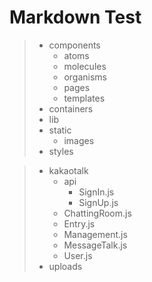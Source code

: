 Markdown Test
=============

> * components  
>   * atoms  
>   * molecules  
>   * organisms  
>   * pages  
>   * templates  
> * containers  
> * lib  
> * static  
>   * images  
> * styles  


> * kakaotalk
>   * api
>     * SignIn.js
>     * SignUp.js
>   * ChattingRoom.js
>   * Entry.js
>   * Management.js
>   * MessageTalk.js
>   * User.js
> * uploads
